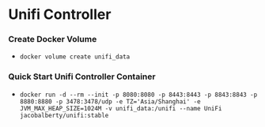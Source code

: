 # Unifi Controller

### Create Docker Volume
  - `docker volume create unifi_data`

### Quick Start Unifi Controller Container
  - `docker run -d --rm --init -p 8080:8080 -p 8443:8443 -p 8843:8843 -p 8880:8880 -p 3478:3478/udp -e TZ='Asia/Shanghai' -e JVM_MAX_HEAP_SIZE=1024M -v unifi_data:/unifi --name UniFi jacobalberty/unifi:stable`
